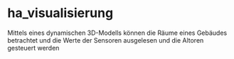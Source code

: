 # ha_visualisierung
Mittels eines dynamischen 3D-Modells können die Räume eines Gebäudes betrachtet und die Werte der Sensoren ausgelesen und die Altoren gesteuert werden
